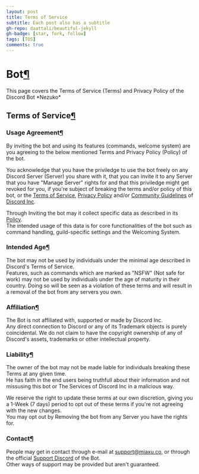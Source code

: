```yaml
---
layout: post
title: Terms of Service
subtitle: Each post also has a subtitle
gh-repo: daattali/beautiful-jekyll
gh-badge: [star, fork, follow]
tags: [TOS]
comments: true
---
```


Bot[¶](#bot "Permanent link")
=============================

This page covers the Terms of Service (Terms) and Privacy Policy of the Discord Bot \*Nezuko\*

Terms of Service[¶](#terms-of-service "Permanent link")
-------------------------------------------------------

### Usage Agreement[¶](#usage-agreement "Permanent link")

By inviting the bot and using its features (commands, welcome system) are you agreeing to the below mentioned Terms and Privacy Policy (Policy) of the bot.

You acknowledge that you have the priviledge to use the bot freely on any Discord Server (Server) you share with it, that you can invite it to any Server that you have "Manage Server" rights for and that this priviledge might get revoked for you, if you're subject of breaking the terms and/or policy of this bot, or the [Terms of Service](https://discord.com/terms), [Privacy Policy](https://discord.com/privacy) and/or [Community Guidelines](https://discord.com/guidelines) of [Discord Inc](https://discord.com).

Through Inviting the bot may it collect specific data as described in its [Policy](#privacy-policy).  
The intended usage of this data is for core functionalities of the bot such as command handling, guild-specific settings and the Welcoming System.

### Intended Age[¶](#intended-age "Permanent link")

The bot may not be used by individuals under the minimal age described in Discord's Terms of Service.  
Features, such as commands which are marked as "NSFW" (Not safe for work) may not be used by individuals under the age of maturity in their country. Doing so will be seen as a violation of these terms and will result in a removal of the bot from any servers you own.

### Affiliation[¶](#affiliation "Permanent link")

The Bot is not affiliated with, supported or made by Discord Inc.  
Any direct connection to Discord or any of its Trademark objects is purely coincidental. We do not claim to have the copyright ownership of any of Discord's assets, trademarks or other intellectual property.

### Liability[¶](#liability "Permanent link")

The owner of the bot may not be made liable for individuals breaking these Terms at any given time.  
He has faith in the end users being truthfull about their information and not missusing this bot or The Services of Discord Inc in a malicious way.

We reserve the right to update these terms at our own discretion, giving you a 1-Week (7 days) period to opt out of these terms if you're not agreeing with the new changes.  
You may opt out by Removing the bot from any Server you have the rights for.

### Contact[¶](#contact "Permanent link")

People may get in contact through e-mail at [support@miaxu.co](mailto:support@miaxu.co), or through the official [Support Discord](https://discord.gg/shiba) of the Bot.  
Other ways of support may be provided but aren't guaranteed.
